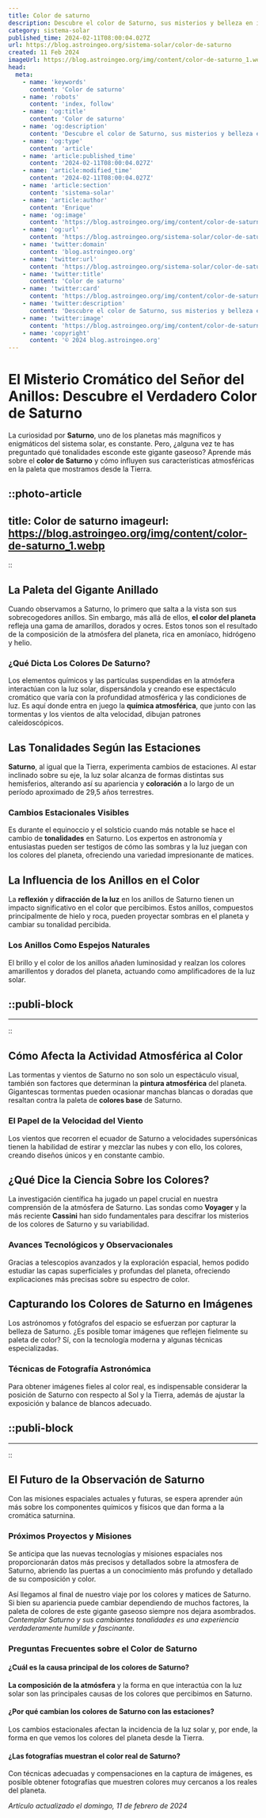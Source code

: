 ```yaml
---
title: Color de saturno
description: Descubre el color de Saturno, sus misterios y belleza en imágenes reales. Explora lo que esconde este gigante gaseoso.
category: sistema-solar
published_time: 2024-02-11T08:00:04.027Z
url: https://blog.astroingeo.org/sistema-solar/color-de-saturno
created: 11 Feb 2024
imageUrl: https://blog.astroingeo.org/img/content/color-de-saturno_1.webp
head:
  meta:
    - name: 'keywords'
      content: 'Color de saturno'
    - name: 'robots'
      content: 'index, follow'
    - name: 'og:title'
      content: 'Color de saturno'
    - name: 'og:description'
      content: 'Descubre el color de Saturno, sus misterios y belleza en imágenes reales. Explora lo que esconde este gigante gaseoso.'
    - name: 'og:type'
      content: 'article'
    - name: 'article:published_time'
      content: '2024-02-11T08:00:04.027Z'
    - name: 'article:modified_time'
      content: '2024-02-11T08:00:04.027Z'
    - name: 'article:section'
      content: 'sistema-solar'
    - name: 'article:author'
      content: 'Enrique'
    - name: 'og:image'
      content: 'https://blog.astroingeo.org/img/content/color-de-saturno_1.webp'
    - name: 'og:url'
      content: 'https://blog.astroingeo.org/sistema-solar/color-de-saturno'
    - name: 'twitter:domain'
      content: 'blog.astroingeo.org'
    - name: 'twitter:url'
      content: 'https://blog.astroingeo.org/sistema-solar/color-de-saturno'
    - name: 'twitter:title'
      content: 'Color de saturno'
    - name: 'twitter:card'
      content: 'https://blog.astroingeo.org/img/content/color-de-saturno_1.webp'
    - name: 'twitter:description'
      content: 'Descubre el color de Saturno, sus misterios y belleza en imágenes reales. Explora lo que esconde este gigante gaseoso.'
    - name: 'twitter:image'
      content: 'https://blog.astroingeo.org/img/content/color-de-saturno_1.webp'
    - name: 'copyright'
      content: '© 2024 blog.astroingeo.org'
---
```

# El Misterio Cromático del Señor del Anillos: Descubre el Verdadero Color de Saturno

La curiosidad por **Saturno**, uno de los planetas más magníficos y enigmáticos del sistema solar, es constante. Pero, ¿alguna vez te has preguntado qué tonalidades esconde este gigante gaseoso? Aprende más sobre el **color de Saturno** y cómo influyen sus características atmosféricas en la paleta que mostramos desde la Tierra.


::photo-article
---
title: Color de saturno
imageurl: https://blog.astroingeo.org/img/content/color-de-saturno_1.webp
---
::



## La Paleta del Gigante Anillado

Cuando observamos a Saturno, lo primero que salta a la vista son sus sobrecogedores anillos. Sin embargo, más allá de ellos, **el color del planeta** refleja una gama de amarillos, dorados y ocres. Estos tonos son el resultado de la composición de la atmósfera del planeta, rica en amoníaco, hidrógeno y helio.

### ¿Qué Dicta Los Colores De Saturno?

Los elementos químicos y las partículas suspendidas en la atmósfera interactúan con la luz solar, dispersándola y creando ese espectáculo cromático que varía con la profundidad atmosférica y las condiciones de luz. Es aquí donde entra en juego la **química atmosférica**, que junto con las tormentas y los vientos de alta velocidad, dibujan patrones caleidoscópicos.

## Las Tonalidades Según las Estaciones

**Saturno**, al igual que la Tierra, experimenta cambios de estaciones. Al estar inclinado sobre su eje, la luz solar alcanza de formas distintas sus hemisferios, alterando así su apariencia y **coloración** a lo largo de un período aproximado de 29,5 años terrestres.

### Cambios Estacionales Visibles

Es durante el equinoccio y el solsticio cuando más notable se hace el cambio de **tonalidades** en Saturno. Los expertos en astronomía y entusiastas pueden ser testigos de cómo las sombras y la luz juegan con los colores del planeta, ofreciendo una variedad impresionante de matices.

## La Influencia de los Anillos en el Color

La **reflexión** y **difracción de la luz** en los anillos de Saturno tienen un impacto significativo en el color que percibimos. Estos anillos, compuestos principalmente de hielo y roca, pueden proyectar sombras en el planeta y cambiar su tonalidad percibida.

### Los Anillos Como Espejos Naturales

El brillo y el color de los anillos añaden luminosidad y realzan los colores amarillentos y dorados del planeta, actuando como amplificadores de la luz solar.


  ::publi-block
  ---
  ---
  ::
  
  

## Cómo Afecta la Actividad Atmosférica al Color

Las tormentas y vientos de Saturno no son solo un espectáculo visual, también son factores que determinan la **pintura atmosférica** del planeta. Gigantescas tormentas pueden ocasionar manchas blancas o doradas que resaltan contra la paleta de **colores base** de Saturno.

### El Papel de la Velocidad del Viento

Los vientos que recorren el ecuador de Saturno a velocidades supersónicas tienen la habilidad de estirar y mezclar las nubes y con ello, los colores, creando diseños únicos y en constante cambio.

## ¿Qué Dice la Ciencia Sobre los Colores?

La investigación científica ha jugado un papel crucial en nuestra comprensión de la atmósfera de Saturno. Las sondas como **Voyager** y la más reciente **Cassini** han sido fundamentales para descifrar los misterios de los colores de Saturno y su variabilidad.

### Avances Tecnológicos y Observacionales

Gracias a telescopios avanzados y la exploración espacial, hemos podido estudiar las capas superficiales y profundas del planeta, ofreciendo explicaciones más precisas sobre su espectro de color.

## Capturando los Colores de Saturno en Imágenes

Los astrónomos y fotógrafos del espacio se esfuerzan por capturar la belleza de Saturno. ¿Es posible tomar imágenes que reflejen fielmente su paleta de color? Sí, con la tecnología moderna y algunas técnicas especializadas.

### Técnicas de Fotografía Astronómica

Para obtener imágenes fieles al color real, es indispensable considerar la posición de Saturno con respecto al Sol y la Tierra, además de ajustar la exposición y balance de blancos adecuado.


  ::publi-block
  ---
  ---
  ::
  
  

## El Futuro de la Observación de Saturno

Con las misiones espaciales actuales y futuras, se espera aprender aún más sobre los componentes químicos y físicos que dan forma a la cromática saturnina.

### Próximos Proyectos y Misiones

Se anticipa que las nuevas tecnologías y misiones espaciales nos proporcionarán datos más precisos y detallados sobre la atmosfera de Saturno, abriendo las puertas a un conocimiento más profundo y detallado de su composición y color.

Así llegamos al final de nuestro viaje por los colores y matices de Saturno. Si bien su apariencia puede cambiar dependiendo de muchos factores, la paleta de colores de este gigante gaseoso siempre nos dejara asombrados. *Contemplar Saturno y sus cambiantes tonalidades es una experiencia verdaderamente humilde y fascinante*.

### Preguntas Frecuentes sobre el Color de Saturno

#### ¿Cuál es la causa principal de los colores de Saturno?
**La composición de la atmósfera** y la forma en que interactúa con la luz solar son las principales causas de los colores que percibimos en Saturno.

#### ¿Por qué cambian los colores de Saturno con las estaciones?
Los cambios estacionales afectan la incidencia de la luz solar y, por ende, la forma en que vemos los colores del planeta desde la Tierra.

#### ¿Las fotografías muestran el color real de Saturno?
Con técnicas adecuadas y compensaciones en la captura de imágenes, es posible obtener fotografías que muestren colores muy cercanos a los reales del planeta.

_Artículo actualizado el domingo, 11 de febrero de 2024_